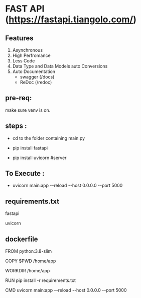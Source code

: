 # FAST API (https://fastapi.tiangolo.com/)


## Features

1.  Asynchronous
2.  High Perfromance
3.  Less Code
4.  Data Type  and Data Models auto Conversions
5.  Auto Documentation
    - swagger (/docs)
    - ReDoc   (/redoc)

## pre-req:
make sure venv is on.

## steps :

 - cd to the folder containing main.py
  
 - pip install fastapi
  
 - pip install uvicorn #server
  
 

## To Execute :
- uvicorn main:app --reload --host 0.0.0.0 --port 5000

## requirements.txt
fastapi

uvicorn


## dockerfile
FROM python:3.8-slim

COPY $PWD /home/app

WORKDIR /home/app

RUN pip install -r requirements.txt

CMD uvicorn main:app --reload --host 0.0.0.0 --port 5000


